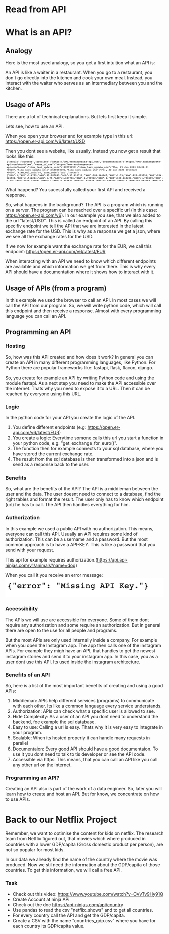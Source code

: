 # Read from API

# What is an API?

## Analogy
Here is the most used analogy, so you get a first intuition what an API is:

An API is like a waiter in a restaurant. When you go to a restaurant, you don't go directly into the kitchen and cook your own meal. Instead, you interact with the waiter who serves as an intermediary between you and the kitchen.


## Usage of APIs
There are a lot of technical explanations. But lets first keep it simple.

Lets see, how to use an API.

When you open your browser and for example type in this url: https://open.er-api.com/v6/latest/USD

Then you dont see a website, like usually. Instead you now get a result that looks like this:
![image](image_25.png)

What happend? You sucessfully called your first API and received a response.

So, what happens in the background? The API is a program which is running on a server. The program can be reached over a specific url (in this case: https://open.er-api.com/v6). In our example you see, that we also added to the url "latest/USD".
This is called an endpoint of an API. By calling this specifiv endpoint we tell the API that we are interested in the latest exchange rate for the USD. This is why as a response we get a json, where we see all the exchange rates for the USD.

If we now for example want the exchange rate for the EUR, we call this endpoint:
https://open.er-api.com/v6/latest/EUR

When interacting with an API we need to know which different endpoints are available and which information we get from there. This is why every API should have a documentation where it shows how to interact with it.

## Usage of APIs (from a program)
In this example we used the browser to call an API. In most cases we will call the API from our program. So, we will write python code, which will call this endpoint and then receive a response.
Almost with every programming language you can call an API.

## Programming an API

### Hosting
So, how was this API created and how does it work?
In general you can create an API in many different programming languages, like Python.
For Python there are popular frameworks like: fastapi, flask, flacon, django.

So, you create for example an API by writing Python code and using the module fastapi. As a next step you need to make the API accessible over the internet. Thats why you need to expose it to a URL. Then it can be reached by everyone using this URL.

### Logic
In the python code for your API you create the logic of the API.
1) You define different endpoints (e.g: https://open.er-api.com/v6/latest/EUR)
2) You create a logic: Everytime somone calls this url you start a function in your python code, e.g: "get_exchange_for_euro()".
3) The function then for example connects to your sql database, where you have stored the current exchange rate.
4) The result from the sql database is then transformed into a json and is send as a response back to the user.

### Benefits
So, what are the benefits of the API?
The API is a middleman between the user and the data. The user doesnt need to connect to a database, find the right tables and format the result. The user only has to know which endpoint (url) he has to call. The API then handles everything for him.

### Authorization
In this example we used a public API with no authorization. This means, everyone can call this API. Usually an API requires some kind of authorization. This can be a username and a password. But the most common approach is to have a API-KEY. This is like a password that you send with your request.

This api for example requires authorization.(https://api.api-ninjas.com/v1/animals?name=dog)

When you call it you receive an error message:
![image](image_26.png)

### Accessibility
The APIs we will use are accessible for everyone. Some of them dont require any authorization and some require an authorization. But in general there are open to the use for all people and programs.

But the most APIs are only used internally inside a company. For example when you open the Instagram app. The app then calls one of the instagram APIs. For example they migh have an API, that handles to get the newest instagram stories and send it to your instagram app.
In this case, you as a user dont use this API. Its used inside the instagram architecture.


### Benefits of an API
So, here is a list of the most important benefits of creating and using a good APIs:


1. Middleman: APIs help different services (programs) to communicate with each other. Its like a common language every service understands.
2. Authorization: APIs can check what a specific user is allowed to see.
3. Hide Complexity: As a user of an API you dont need to understand the backend, foe example the sql database. 
4. Easy to use: Calling a url is easy. Thats why it is very easy to integrate in your program.
5. Scalable: When its hosted properly it can handle many requests in parallel
6. Documentaion: Every good API should have a good documentaion. To use it you dont need to talk to tis developer or see the API code.
7. Accessible via https: This means, that you can call an API like you call any other url on the internet.

### Programming an API?
Creating an API also is part of the work of a data engineer. So, later you will learn how to create and host an API. But for know, we concentrate on how to use APIs.


# Back to our Netflix Project
Remember, we want to optimise the content for kids on netflix.
The research team from Netflix figured out, that movies which where produced in countries with a lower GDP/capita (Gross domestic product per person), are not so popular for most kids.

In our data we already find the name of the country where the movie was produced. Now we stil need the information about the GDP/capita of those countries. To get this information, we will call a free API.

### Task
- Check out this video: https://www.youtube.com/watch?v=OVvTv9Hy91Q
- Create Account at ninja APi
- Check out the doc https://api-ninjas.com/api/country
- Use pandas to read the csv "netflix_shows" and to get all countries.
- For every country call the API and get the GDP/capita.
- Create a CSV with the name "countries_gdp.csv" where you have for each country its GDP/capita value.


